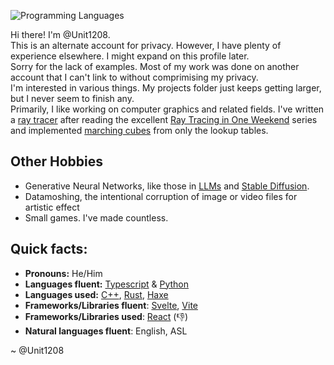 ![Programming Languages](https://skillicons.dev/icons?i=ts,svelte,python)

Hi there! I'm @Unit1208.  
This is an alternate account for privacy. However, I have plenty of experience elsewhere. I might expand on this profile later.  
Sorry for the lack of examples. Most of my work was done on another account that I can't link to without comprimising my privacy.  
I'm interested in various things. My projects folder just keeps getting larger, but I never seem to finish any.   
Primarily, I like working on computer graphics and related fields. I've written a [ray tracer](https://en.wikipedia.org/wiki/Ray_tracing_(graphics)) after reading the excellent [Ray Tracing in One Weekend](https://raytracing.github.io/) series and implemented [marching cubes](https://en.wikipedia.org/wiki/Marching_cubes) from only the lookup tables. 
## Other Hobbies  
- Generative Neural Networks, like those in [LLMs](https://en.wikipedia.org/wiki/Large_language_model) and [Stable Diffusion](https://en.wikipedia.org/wiki/Stable_Diffusion).  
- Datamoshing, the intentional corruption of image or video files for artistic effect  
- Small games. I've made countless.  

## Quick facts:
- **Pronouns:** He/Him
- **Languages fluent:** [Typescript](https://www.typescriptlang.org/) & [Python](https://www.python.org/)  
- **Languages used:** [C++](https://en.wikipedia.org/wiki/C%2B%2B), [Rust](https://www.rust-lang.org/), [Haxe](https://haxe.org/)  
- **Frameworks/Libraries fluent**: [Svelte](https://svelte.dev/), [Vite](https://vitejs.dev/)  
- **Frameworks/Libraries used**: [React](https://react.dev/) (👎)  
- **Natural languages fluent**: English, ASL  

~ @Unit1208  

